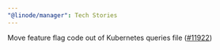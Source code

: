 ```yaml
---
"@linode/manager": Tech Stories
---
```


Move feature flag code out of Kubernetes queries file ([#11922](https://github.com/linode/manager/pull/11922))

